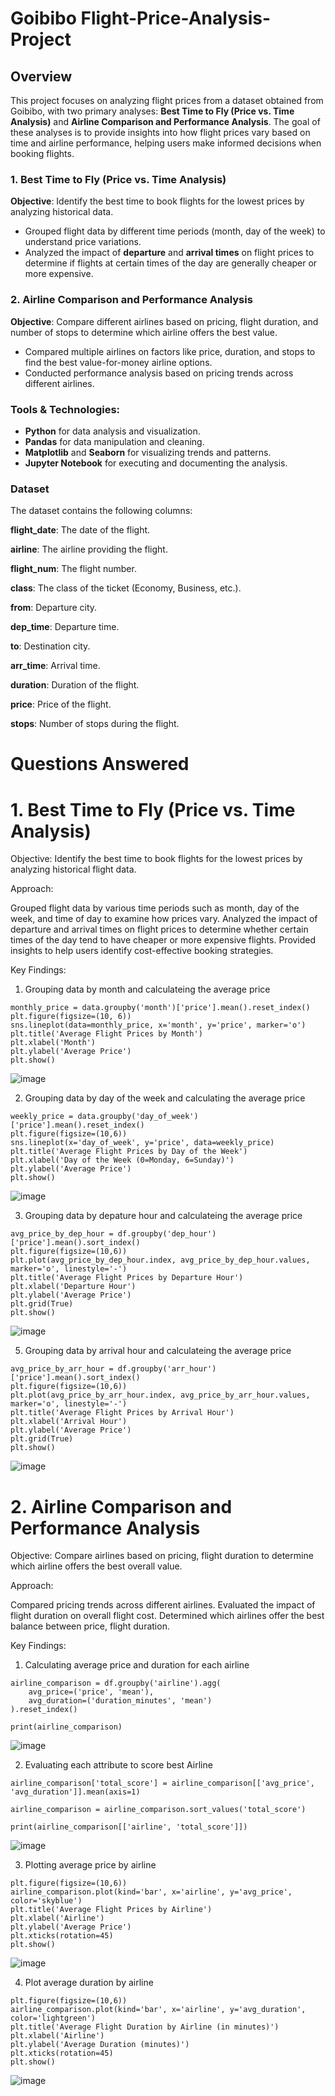# Goibibo Flight-Price-Analysis-Project


## Overview

This project focuses on analyzing flight prices from a dataset obtained from Goibibo, with two primary analyses: **Best Time to Fly (Price vs. Time Analysis)** and **Airline Comparison and Performance Analysis**. The goal of these analyses is to provide insights into how flight prices vary based on time and airline performance, helping users make informed decisions when booking flights.

### 1. Best Time to Fly (Price vs. Time Analysis)
**Objective**: Identify the best time to book flights for the lowest prices by analyzing historical data.
- Grouped flight data by different time periods (month, day of the week) to understand price variations.
- Analyzed the impact of **departure** and **arrival times** on flight prices to determine if flights at certain times of the day are generally cheaper or more expensive.

### 2. Airline Comparison and Performance Analysis
**Objective**: Compare different airlines based on pricing, flight duration, and number of stops to determine which airline offers the best value.
- Compared multiple airlines on factors like price, duration, and stops to find the best value-for-money airline options.
- Conducted performance analysis based on pricing trends across different airlines.

### Tools & Technologies:
- **Python** for data analysis and visualization.
- **Pandas** for data manipulation and cleaning.
- **Matplotlib** and **Seaborn** for visualizing trends and patterns.
- **Jupyter Notebook** for executing and documenting the analysis.

### Dataset
The dataset contains the following columns:

**flight_date**: The date of the flight.

**airline**: The airline providing the flight.

**flight_num**: The flight number.

**class**: The class of the ticket (Economy, Business, etc.).

**from**: Departure city.

**dep_time**: Departure time.

**to**: Destination city.

**arr_time**: Arrival time.

**duration**: Duration of the flight.

**price**: Price of the flight.

**stops**: Number of stops during the flight.


# Questions Answered
# 1. Best Time to Fly (Price vs. Time Analysis)

Objective: Identify the best time to book flights for the lowest prices by analyzing historical flight data.

Approach:

Grouped flight data by various time periods such as month, day of the week, and time of day to examine how prices vary.
Analyzed the impact of departure and arrival times on flight prices to determine whether certain times of the day tend to have cheaper or more expensive flights.
Provided insights to help users identify cost-effective booking strategies.

Key Findings:
1. Grouping data by month and calculateing the average price
```
monthly_price = data.groupby('month')['price'].mean().reset_index()
plt.figure(figsize=(10, 6))
sns.lineplot(data=monthly_price, x='month', y='price', marker='o')
plt.title('Average Flight Prices by Month')
plt.xlabel('Month')
plt.ylabel('Average Price')
plt.show()
```

![image](https://github.com/user-attachments/assets/196a3344-2536-458d-bf51-b2ca49098072)

2. Grouping data by day of the week and calculating the average price
```
weekly_price = data.groupby('day_of_week')['price'].mean().reset_index()
plt.figure(figsize=(10,6))
sns.lineplot(x='day_of_week', y='price', data=weekly_price)
plt.title('Average Flight Prices by Day of the Week')
plt.xlabel('Day of the Week (0=Monday, 6=Sunday)')
plt.ylabel('Average Price')
plt.show()
```
![image](https://github.com/user-attachments/assets/c3e8d80d-8a90-4fa2-9e30-e4e723e79ae3)

3. Grouping data by depature hour and calculateing the average price
```
avg_price_by_dep_hour = df.groupby('dep_hour')['price'].mean().sort_index()
plt.figure(figsize=(10,6))
plt.plot(avg_price_by_dep_hour.index, avg_price_by_dep_hour.values, marker='o', linestyle='-')
plt.title('Average Flight Prices by Departure Hour')
plt.xlabel('Departure Hour')
plt.ylabel('Average Price')
plt.grid(True)
plt.show()
```
![image](https://github.com/user-attachments/assets/5a878a20-2929-4a29-8f1b-595c7aa91046)

5. Grouping data by arrival hour and calculateing the average price
```
avg_price_by_arr_hour = df.groupby('arr_hour')['price'].mean().sort_index()
plt.figure(figsize=(10,6))
plt.plot(avg_price_by_arr_hour.index, avg_price_by_arr_hour.values, marker='o', linestyle='-')
plt.title('Average Flight Prices by Arrival Hour')
plt.xlabel('Arrival Hour')
plt.ylabel('Average Price')
plt.grid(True)
plt.show()
```
![image](https://github.com/user-attachments/assets/43b55fd6-3504-4cc7-97e5-fa3b25744885)

# 2. Airline Comparison and Performance Analysis

Objective: Compare airlines based on pricing, flight duration to determine which airline offers the best overall value.

Approach:

Compared pricing trends across different airlines.
Evaluated the impact of flight duration on overall flight cost.
Determined which airlines offer the best balance between price, flight duration.

Key Findings: 
1. Calculating average price and duration for each airline
```
airline_comparison = df.groupby('airline').agg(
    avg_price=('price', 'mean'),
    avg_duration=('duration_minutes', 'mean')
).reset_index()

print(airline_comparison)
```
![image](https://github.com/user-attachments/assets/ca6ff15e-29a4-4225-8ec6-c2e6ef4646e4)

2. Evaluating each attribute to score best Airline
```
airline_comparison['total_score'] = airline_comparison[['avg_price', 'avg_duration']].mean(axis=1)

airline_comparison = airline_comparison.sort_values('total_score')

print(airline_comparison[['airline', 'total_score']])
```
![image](https://github.com/user-attachments/assets/12d0a54e-9769-4b87-89e8-7b0cea2acc66)

3. Plotting average price by airline
```
plt.figure(figsize=(10,6))
airline_comparison.plot(kind='bar', x='airline', y='avg_price', color='skyblue')
plt.title('Average Flight Prices by Airline')
plt.xlabel('Airline')
plt.ylabel('Average Price')
plt.xticks(rotation=45)
plt.show()
```
![image](https://github.com/user-attachments/assets/8b4fb0d0-dcd4-4d4f-a569-5aee423d706a)

4. Plot average duration by airline
```
plt.figure(figsize=(10,6))
airline_comparison.plot(kind='bar', x='airline', y='avg_duration', color='lightgreen')
plt.title('Average Flight Duration by Airline (in minutes)')
plt.xlabel('Airline')
plt.ylabel('Average Duration (minutes)')
plt.xticks(rotation=45)
plt.show()
```
![image](https://github.com/user-attachments/assets/3486e489-112a-40b1-a24a-e265c0daa1f5)


